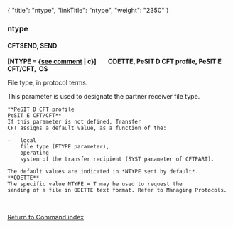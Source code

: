 {
    "title": "ntype",
    "linkTitle": "ntype",
    "weight": "2350"
}<span id="ntype"></span>

### ntype

#### CFTSEND, SEND

**\[NTYPE = {<u>see comment</u> | c}\]
       ODETTE,
PeSIT D CFT profile, PeSIT E CFT/CFT,  OS**

File type, in protocol terms.

This parameter is used to designate the partner receiver file type.

```
**PeSIT D CFT profile
PeSIT E CFT/CFT**
If this parameter is not defined, Transfer
CFT assigns a default value, as a function of the:

-   local
    file type (FTYPE parameter),
-   operating
    system of the transfer recipient (SYST parameter of CFTPART).

The default values are indicated in *NTYPE sent by default*.
**ODETTE**
The specific value NTYPE = T may be used to request the
sending of a file in ODETTE text format. Refer to Managing Protocols.
```

 

[Return to Command index](../../)
